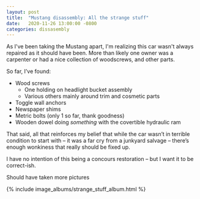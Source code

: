 ```yaml
---
layout: post
title:  "Mustang disassembly: All the strange stuff"
date:   2020-11-26 13:00:00 -0800
categories: dissasembly
---
```


As I've been taking the Mustang apart, I'm realizing this car wasn't always repaired as it should have been. More than
likely one owner was a carpenter or had a nice collection of woodscrews, and other parts.

So far, I’ve found:

* Wood screws
  * One holding on headlight bucket assembly
  * Various others mainly around trim and cosmetic parts
 * Toggle wall anchors
 * Newspaper shims
 * Metric bolts (only 1 so far, thank goodness)
 * Wooden dowel doing *something* with the covertible hydraulic ram

That said, all that reinforces my belief that while the car wasn’t in terrible condition to start with – it was a far cry from a junkyard salvage – there’s enough wonkiness that really should be fixed up.

I have no intention of this being a concours restoration – but I want it to be correct-ish.

Should have taken more pictures

{% include image_albums/strange_stuff_album.html %}
